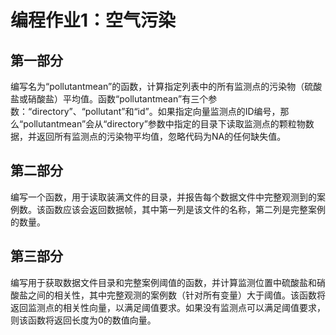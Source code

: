 编程作业1：空气污染
===================
## 第一部分
编写名为“pollutantmean”的函数，计算指定列表中的所有监测点的污染物（硫酸盐或硝酸盐）平均值。函数“pollutantmean”有三个参数：“directory”、“pollutant”和“id”。如果指定向量监测点的ID编号，那么“pollutantmean”会从“directory”参数中指定的目录下读取监测点的颗粒物数据，并返回所有监测点的污染物平均值，忽略代码为NA的任何缺失值。

## 第二部分
编写一个函数，用于读取装满文件的目录，并报告每个数据文件中完整观测到的案例数。该函数应该会返回数据帧，其中第一列是该文件的名称，第二列是完整案例的数量。

## 第三部分
编写用于获取数据文件目录和完整案例阈值的函数，并计算监测位置中硫酸盐和硝酸盐之间的相关性，其中完整观测的案例数（针对所有变量）大于阈值。该函数将返回监测点的相关性向量，以满足阈值要求。如果没有监测点可以满足阈值要求，则该函数将返回长度为0的数值向量。
